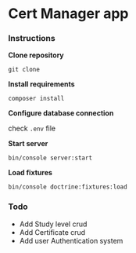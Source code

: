 # Cert Manager app

### Instructions

**Clone repository**

`git clone `

**Install requirements**

`composer install`

**Configure database connection**

check `.env` file

**Start server**

`bin/console server:start`

**Load fixtures**

`bin/console doctrine:fixtures:load`

### Todo
- Add Study level crud
- Add Certificate crud
- Add user Authentication system



